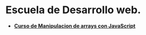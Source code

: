 # Escuela de Desarrollo web.

- **[Curso de Manipulacion de arrays con JavaScript](https://github.com/Leonardo291024/Platzi-Cursos/tree/main/curso-manipulacion-de-arrays)**